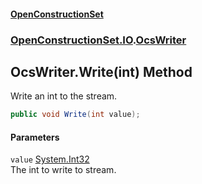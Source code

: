 #### [OpenConstructionSet](index 'index')
### [OpenConstructionSet.IO](index#OpenConstructionSet_IO 'OpenConstructionSet.IO').[OcsWriter](ZpKxsyHEFPikx37jMDDXsg 'OpenConstructionSet.IO.OcsWriter')
## OcsWriter.Write(int) Method
Write an int to the stream.  
```csharp
public void Write(int value);
```
#### Parameters
<a name='OpenConstructionSet_IO_OcsWriter_Write(int)_value'></a>
`value` [System.Int32](https://docs.microsoft.com/en-us/dotnet/api/System.Int32 'System.Int32')  
The int to write to stream.
  

